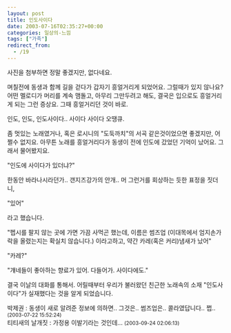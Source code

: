 ```yaml
---
layout: post
title: 인도사이다
date: 2003-07-16T02:35:27+00:00
categories: 일상의-느낌
tags: ["가족"]
redirect_from:
  - /19
---
```


사진을 첨부하면 정말 좋겠지만, 없다네요.

며칠전에 동생과 함께 길을 걷다가 갑자기 흥얼거리게 되었어요. 그럴때가 있지 않나요? 어떤 멜로디가 머리를 계속 맴돌고, 아무리 그만두려고 해도, 결국은 입으로도 흥얼거리게 되는 그런 증상요. 그때 흥얼거리던 것이 바로.

인도, 인도, 인도사이다.. 사이다 사이다 오땡큐.

좀 멋있는 노래였거나, 혹은 로시니의 "도둑까치"의 서곡 같은것이었으면 좋겠지만, 어쩔수 없지요. 아무튼 노래를 흥얼거리다가 동생이 전에 인도에 갔었던 기억이 났어요. 그래서 물어봤지요.

"인도에 사이다가 있더냐?"

한동안 바라나시라던가.. 갠지즈강가의 안개.. 머 그런거를 회상하는 듯한 표정을 짓더니,

"있어"

라고 했습니다.

"펩시를 팔지 않는 곳에 가면 가끔 사먹곤 했는데, 이름은 썸즈업 (이대목에서 엄지손가락을 올렸는지는 확실치 않습니다.) 이라고하고, 약간 카레(혹은 커리)냄새가 났어"

"카레?"

"걔네들이 좋아하는 향료가 있어. 다들어가. 사이다에도."

결국 이날의 대화를 통해서. 어릴때부터 우리가 불러왔던 친근한 노래속의 소재 "인도사이다"가 실재했다는 것을 알게 되었습니다.
<div id=comments>
<div class=comment>
<!--- cmt:29 --->
<!--- mail: --->
<!--- parent:0 --->
박제권 : 
동생이 새로 알려준 정보에 의하면.. 그것은.. 썸즈업은.. 콜라였답니다.. 쩝..
 <small>(2003-07-22 15:52:24)</small>
</div>
<div class=comment>
<!--- cmt:30 --->
<!--- mail: --->
<!--- parent:0 --->
티티새의 날개짓 : 
가정용 이발기라는 것인데...
 <small>(2003-09-24 02:06:13)</small>
</div>
</div>
